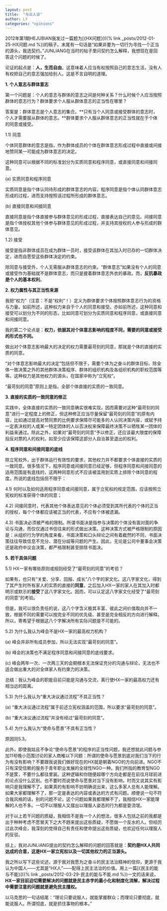 ```yaml
---
layout: post
title:  "与众人谈"
author: LY
categories: "opinions"
---
```


2012年第1期HEJUBIAN我发过一篇题为[《HX问题》]({% link _posts/2012-01-25-HX问题.md %})的稿子。末尾有一句话是“如果非要为一切行为寻找一个正当的源头，我选契约。”JUNLIANG在当时的帖子里问契约怎么解释，我想现在是回答这个问题的时候了。

论证的起点是：**人，生而自由**。这意味着人应当有权按照自己的意志生活，没有人有权把自己的意志强加给别人。这是不言自明的道理。

**1. 个人意志与群体意志**

第一个问题是：个人的意志与群体的意志之间是何种关系？什么时候个人应当按照群体的意志行为？群体要求个人服从群体意志的正当性在哪里？

答案是：群体意志是个人意志的集合。**只有当个人同意或接受群体的意志时，个人才需要服从群体的意志。**群体要求个人服从群体意志的正当性就在于个体的同意或接受。

1.1) 同意

个体同意群体的意志是指，作为群体成员的个体在群体意志形成过程中直接或间接地赞同某一可能成为群体意志的决定。

这种同意可以根据不同的标准划分为实质同意和程序同意，或直接同意和间接同意。

(a) 实质同意和程序同意

实质同意是指个体认同待形成的群体意志的内容。程序同意是指个体认同群体意志形成的过程，进而支持按照该过程所形成的群体意志。

(b) 直接同意和间接同意

直接同意是指个体直接参与群体意见的形成过程，直接表达自己的意见。间接同意是指个体授权其他个体参与群体意见的形成过程，并支持其授权的人参与形成的群体意见。

1.2) 接受

接受是指非群体成员在成为群体一员时，接受该群体在其加入时已存的一切群体决定，进而自愿受这些群体决定的约束。

除同意与接受外，个人无需服从群体意志的约束。“群体意志”如果没有个人的同意或接受作为基础就不是群体意志，而只是披着群体意志外衣的暴政。而，**反抗暴政是个人的基本权利**。

**2. 权力属性与其正当性来源**

我把“权力”（注意：不是“权利”！）定义为群体要求个体按照群体意志行为的资格与力量。如前所述，这种权力来自于个人的同意和接受。亦如前所述，这种同意和接受可以划分为不同的形态，比如同意可划分为实质同意和程序同意，或直接同意和间接同意。

我的第二个论点是：**权力，依据其对个体意志影响的程度不同，需要的同意或接受的形式也不同。**

做出对个体意志影响最大的决定的权力需要最苛刻的同意，那就是个体的直接的实质的同意。

“对个体意志影响最大的决定”包括但不限于，需要个体为之奋斗的群体目标、除全体一致决策之外的其他群体决策程序、群体的组织机构及各组织机构的职权范围等等。这种权力是其他权力的源头，在国家中称为“立宪权”。

“最苛刻的同意”原则上是指，全部个体直接的实质的一致同意。

**3. 直接的实质的一致同意的修正**

实践中，全体直接的实质的一致同意确实很难实现，因而需要对这种“最苛刻的同意”进行一定程度上的修正，但这种修正应当尽量保留“最苛刻的同意”的原有内容，比如通过提高对赞同票的比例要求保障尽可能多的人认同决策内容，或赋予持一定表决权的人或某一特定团体的人以否决权来保障最终决策不以牺牲某一团体的利益来通过。除此之外，如果对“最苛刻的同意”予以修正，还应该最大限度的保障投反对票的人的权利，如至少应该保障这部分人自治甚至退出的权利。

**4. 程序同意和间接同意的底线**

除立宪权外，出于群体运行有效性的要求，其他权力并不都要求个体直接的实质的一致同意。很多情况下，程序同意或间接同意已经足够，但程序同意和间接同意的适用范围是有底线的，这两种同意形式不应该被滥用到实质上排除个体同意的程度。所说的底线包括但不限于：

4.1) 何时以及如何适用程序同意或间接同意，属于立宪权的规定范围，应该按照立宪权的标准获得个体的同意；

4.2) 间接同意时，代表其他个体表达意见的个体必须受到其所代表的个体的正当的授权，每个个体都应该被正当的代表，不应有个体被遗漏。

4.3) 书面决必须被严格的限制。所谓书面决是指参与决策的个体没有面对面的争论与沟通，而仅仅通过书信往来的形式做出决策。这种决策方式被严格限制的原因是：从组织行为学的角度来看，书面决策和口头辩论之间有着截然的不同，书面决策往往导致信息不充分、潜在分歧等问题的产生。因此，无论是公司中董事会决策还是政府中议会决策，都严格限制甚至排除书面决。

**5. 若干具体问题**

5.1) HX一家有哪些原则或规则经受了“最苛刻的同意”的考验？

如果有，也只有“关爱、分享、回报、成长”八个字的家文化。这八字家文化，得到了其产生时所有家人的实质的直接的**同意**，之后加入HX一家的家人在其加入时都明示或默示的**接受**了这八字家文化。因而，可以认定这八字家文化经受了“最苛刻的同意”的考验。

但是，我可以很负责任的说，这八个字含义极其丰富、彼此之间价值取向并不一致，根据不同的需要可以按完全不同的优先级、甚至是完全相反的方向进行解释。所以，寄希望于根据这八个字解决所有实际问题是不可能的。

5.2) 为什么我认为峰会不是HX一家的最高权力机构？

(a) 峰会并非所有成员参加，所以无法实现“最苛刻的同意”。

(b) 峰会的决策也不满足程序同意和间接同意的底线要求。

(c) 峰会两年一次、一次两三天的会期根本无法保证充分的沟通与辩论，无法也不适合做出重大的对全体家人有约束力的决策。

总结：我认为峰会的职能目前只能是沟通与交流，离行使HX一家的最高权力还有相当远的距离。

5.3) 为什么我认为“重大决议通过流程”不具正当性？

(a) “重大决议通过流程”属于前述立宪权涵盖的范围，所以要求“最苛刻的同意”。

(b) “重大决议通过流程”并没有经过“最苛刻的同意”。

5.4) 为什么我认为“使命与愿景”不具有正当性？

原因同5.3。

此外，即使我姑且不争论“使命与愿景”的程序的正当性问题，我还想就此问题与参加11号晚小范围讨论的家人商榷以下问题：所谓的使命与愿景到底对我们当下的行为有没有影响？不要跟我说我们做好现在的HX就是朝着NGO的方向前进。NGO不只有深受信赖的服务于青年职业发展的全球性NGO一种。我们所指的教育型NGO不是筐，不要什么都往里装。这种逻辑和你随便超哪个方向走都是在前往月球前进的论点没什么区别。也不要时而说使命与愿景对当下没有影响，时而又说其实有影响只是我理解不了。如果真的有影响不妨明确说出来，这么多家人总有人能理解。如果大家都理解不了，那一定是表达的内容或表达的方式有问题。顺便说一句不符合我风格的话，别的问题不论，这个问题如果我都理解不了，我相信HX一家能理解的人也不多。一切不以理服人又摆出以理服人姿态的行为都是耍流氓。

对于以上若干问题的质疑，我相信不是我一个人的想法，很多人包括之前的我都是出于种种考虑不愿冒天下之大不韪来提出这些质疑，不愿做一个反水的人。但经历过此次峰会，我深刻的觉得自己有责任和使命提出这些质疑，也欢迎任何以理服人的反驳。

综上，我对JUNLIANG提出的契约怎么解释的问题的回答就是：**契约是HX人共同达成的合意，这是HX一家立宪权以及一切其他权力的正当源头。**

我之所以写下这些论述，源于我对我愿为之奋斗的民主法治精神的信仰，更源于我认为中国人——尤其是“HX人”——配得上民主法治的价值。用上一篇[《民主的能与不能》]({% link _posts/2012-03-29-民主的能与不能.md %})一文的话来说，**HX一家目前迫切需要解决的问题就是民主赤字的最小化和制度化消解，解决过程中需要注意的问题就是避免民主擅权。**

以马克思的一句话结尾：“理论只要说服人，就能掌握群众；而理论只要彻底，就能说服人。所谓彻底，就是抓住事物的根本。”